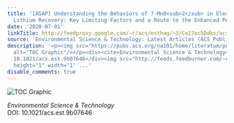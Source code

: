 ```yaml
---
title: '[ASAP] Understanding the Behaviors of ?-MnO<sub>2</sub> in Electrochemical
  Lithium Recovery: Key Limiting Factors and a Route to the Enhanced Performance'
date: '2020-07-01'
linkTitle: http://feedproxy.google.com/~r/acs/esthag/~3/Co17oc5Ddks/acs.est.9b07646
source: 'Environmental Science & Technology: Latest Articles (ACS Publications)'
description: '<p><img src="https://pubs.acs.org/na101/home/literatum/publisher/achs/journals/content/esthag/0/esthag.ahead-of-print/acs.est.9b07646/20200701/images/medium/es9b07646_0007.gif"
  alt="TOC Graphic"/></p><div><cite>Environmental Science & Technology</cite></div><div>DOI:
  10.1021/acs.est.9b07646</div><img src="http://feeds.feedburner.com/~r/acs/esthag/~4/Co17oc5Ddks"
  height="1" width="1" ...'
disable_comments: true
---
```

<p><img src="https://pubs.acs.org/na101/home/literatum/publisher/achs/journals/content/esthag/0/esthag.ahead-of-print/acs.est.9b07646/20200701/images/medium/es9b07646_0007.gif" alt="TOC Graphic"/></p><div><cite>Environmental Science & Technology</cite></div><div>DOI: 10.1021/acs.est.9b07646</div><img src="http://feeds.feedburner.com/~r/acs/esthag/~4/Co17oc5Ddks" height="1" width="1" ...